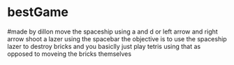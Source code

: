 # bestGame
#made by dillon
move the spaceship using a and d or left arrow and right arrow
shoot a lazer using the spacebar
the objective is to use the spaceship lazer to destroy bricks and you basiclly just play tetris using that as opposed to moveing the bricks themselves
